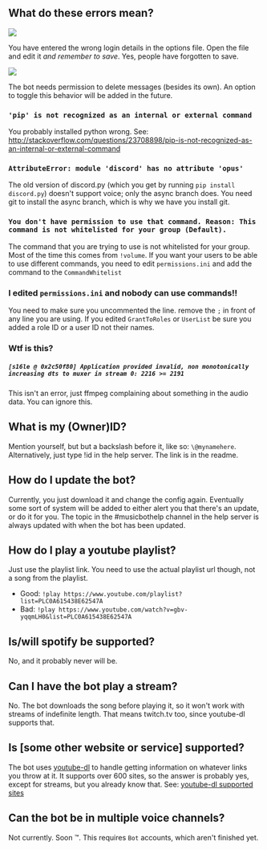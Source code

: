 ## What do these errors mean?

![](http://i.imgur.com/SkIWWBJ.png)

You have entered the wrong login details in the options file. Open the file and edit it *and remember to save*.  Yes, people have forgotten to save.

![](http://puu.sh/m6hkf/40eec0910c.png)

The bot needs permission to delete messages (besides its own). An option to toggle this behavior will be added in the future.

### `'pip' is not recognized as an internal or external command`
You probably installed python wrong.  See: http://stackoverflow.com/questions/23708898/pip-is-not-recognized-as-an-internal-or-external-command

### `AttributeError: module 'discord' has no attribute 'opus'`
The old version of discord.py (which you get by running `pip install discord.py`) doesn't support voice; only the async branch does.  You need git to install the async branch, which is why we have you install git.

### `You don't have permission to use that command. Reason: This command is not whitelisted for your group (Default).`
The command that you are trying to use is not whitelisted for your group. Most of the time this comes from `!volume`.  If you want your users to be able to use different commands, you need to edit `permissions.ini` and add the command to the `CommandWhitelist`

### I edited `permissions.ini` and nobody can use commands!!
You need to make sure you uncommented the line. remove the `;` in front of any line you are using.  If you edited `GrantToRoles` or `UserList` be sure you added a role ID or a user ID not their names. 

### Wtf is this?
##### `[s16le @ 0x2c50f80] Application provided invalid, non monotonically increasing dts to muxer in stream 0: 2216 >= 2191`

This isn't an error, just ffmpeg complaining about something in the audio data.  You can ignore this.

## What is my (Owner)ID?
Mention yourself, but but a backslash before it, like so: `\@mynamehere`. Alternatively, just type !id in the help server.  The link is in the readme.

## How do I update the bot?
Currently, you just download it and change the config again.  Eventually some sort of system will be added to either alert you that there's an update, or do it for you.  The topic in the #musicbothelp channel in the help server is always updated with when the bot has been updated.

## How do I play a youtube playlist?
Just use the playlist link.  You need to use the actual playlist url though, not a song from the playlist.
- Good: `!play https://www.youtube.com/playlist?list=PLC0A615438E62547A`
- Bad: `!play https://www.youtube.com/watch?v=gbv-yqqmLH0&list=PLC0A615438E62547A`

## Is/will spotify be supported?
No, and it probably never will be.

## Can I have the bot play a stream?
No.  The bot downloads the song before playing it, so it won't work with streams of indefinite length.  That means twitch.tv too, since youtube-dl supports that.

## Is [some other website or service] supported?
The bot uses [youtube-dl](https://github.com/rg3/youtube-dl) to handle getting information on whatever links you throw at it.  It supports over 600 sites, so the answer is probably yes, except for streams, but you already know that.  See: [youtube-dl supported sites](https://rg3.github.io/youtube-dl/supportedsites.html "Yes, it supports various porn sites, but you probably don't want to be banned from whatever server you try it on.")

## Can the bot be in multiple voice channels?

Not currently. Soon :tm:.  This requires `Bot` accounts, which aren't finished yet.

